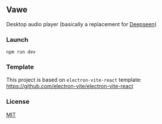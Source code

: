 ## Vawe

Desktop audio player (basically a replacement for [Deepseen](https://github.com/peterdee/deepseen-desktop))

### Launch

```shell script
npm run dev
```

<!--
## 🚨 Be aware

This template integrates Node.js API to the renderer process by default. If you want to follow **Electron Security Concerns** you might want to disable this feature. You will have to expose needed API by yourself.  

To get started, remove the option as shown below. This will [modify the Vite configuration and disable this feature](https://github.com/electron-vite/vite-plugin-electron-renderer#config-presets-opinionated).

```diff
# vite.config.ts

export default {
  plugins: [
    ...
-   // Use Node.js API in the Renderer-process
-   renderer({
-     nodeIntegration: true,
-   }),
    ...
  ],
}
```
-->

### Template

This project is based on `electron-vite-react` template: https://github.com/electron-vite/electron-vite-react

### License

[MIT](./LICENSE.md)
